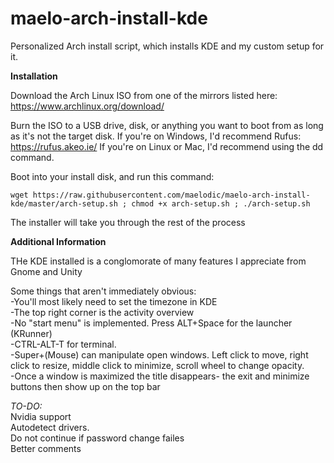# maelo-arch-install-kde

Personalized Arch install script, which installs KDE and my custom setup for it.

**Installation**

Download the Arch Linux ISO from one of the mirrors listed here: https://www.archlinux.org/download/

Burn the ISO to a USB drive, disk, or anything you want to boot from as long as it's not the target disk. If you're on Windows, I'd recommend Rufus: https://rufus.akeo.ie/
If you're on Linux or Mac, I'd recommend using the dd command.

Boot into your install disk, and run this command:

    wget https://raw.githubusercontent.com/maelodic/maelo-arch-install-kde/master/arch-setup.sh ; chmod +x arch-setup.sh ; ./arch-setup.sh

The installer will take you through the rest of the process

**Additional Information**

THe KDE installed is a conglomorate of many features I appreciate from Gnome and Unity

Some things that aren't immediately obvious:   
-You'll most likely need to set the timezone in KDE   
-The top right corner is the activity overview   
-No "start menu" is implemented. Press ALT+Space for the launcher (KRunner)   
-CTRL-ALT-T for terminal.   
-Super+(Mouse) can manipulate open windows. Left click to move, right click to resize, middle click to minimize, scroll wheel to change opacity.   
-Once a window is maximized the title disappears- the exit and minimize buttons then show up on the top bar   

*TO-DO:*   
Nvidia support   
Autodetect drivers.   
Do not continue if password change failes    
Better comments  
